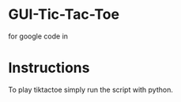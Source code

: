 # GUI-Tic-Tac-Toe
for google code in
# Instructions

To play tiktactoe simply run the script with python.
